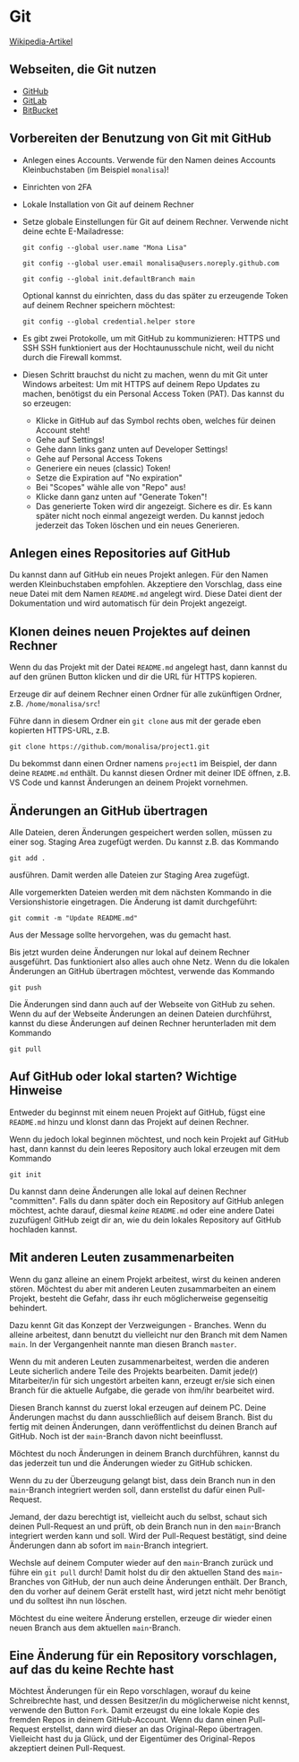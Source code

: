 # Git

[Wikipedia-Artikel](https://de.wikipedia.org/wiki/Git)

## Webseiten, die Git nutzen

- [GitHub](https://github.com/)
- [GitLab](https://about.gitlab.com/)
- [BitBucket](https://bitbucket.org/)

## Vorbereiten der Benutzung von Git mit GitHub

- Anlegen eines Accounts. Verwende für den Namen deines Accounts Kleinbuchstaben (im Beispiel `monalisa`)!
- Einrichten von 2FA
- Lokale Installation von Git auf deinem Rechner
- Setze globale Einstellungen für Git auf deinem Rechner. Verwende nicht deine echte E-Mailadresse:

  ```git config --global user.name "Mona Lisa"```

  ```git config --global user.email monalisa@users.noreply.github.com```

  ```git config --global init.defaultBranch main```

  Optional kannst du einrichten, dass du das später zu erzeugende Token auf deinem Rechner speichern möchtest:

  ```git config --global credential.helper store```
  
- Es gibt zwei Protokolle, um mit GitHub zu kommunizieren: HTTPS und SSH
  SSH funktioniert aus der Hochtaunusschule nicht, weil du nicht durch die Firewall kommst.

- Diesen Schritt brauchst du nicht zu machen, wenn du mit Git unter Windows arbeitest: Um mit HTTPS auf deinem Repo Updates zu machen, benötigst du ein Personal Access Token (PAT).
  Das kannst du so erzeugen:
  - Klicke in GitHub auf das Symbol rechts oben, welches für deinen Account steht!
  - Gehe auf Settings!
  - Gehe dann links ganz unten auf Developer Settings!
  - Gehe auf Personal Access Tokens
  - Generiere ein neues (classic) Token!
  - Setze die Expiration auf "No expiration"
  - Bei "Scopes" wähle alle von "Repo" aus!
  - Klicke dann ganz unten auf "Generate Token"!
  - Das generierte Token wird dir angezeigt. Sichere es dir. Es kann später nicht noch einmal angezeigt werden. Du kannst jedoch jederzeit das Token löschen und ein neues Generieren.
 
## Anlegen eines Repositories auf GitHub

Du kannst dann auf GitHub ein neues Projekt anlegen. Für den Namen werden Kleinbuchstaben empfohlen. Akzeptiere den Vorschlag, dass eine neue Datei mit dem Namen `README.md` angelegt wird. Diese Datei dient der Dokumentation und wird automatisch für dein Projekt angezeigt.

## Klonen deines neuen Projektes auf deinen Rechner

Wenn du das Projekt mit der Datei `README.md` angelegt hast, dann kannst du auf den grünen Button klicken und dir die URL für HTTPS kopieren.

Erzeuge dir auf deinem Rechner einen Ordner für alle zukünftigen Ordner, z.B. `/home/monalisa/src`!

Führe dann in diesem Ordner ein `git clone` aus mit der gerade eben kopierten HTTPS-URL, z.B.

```git clone https://github.com/monalisa/project1.git```

Du bekommst dann einen Ordner namens `project1` im Beispiel, der dann deine `README.md` enthält. Du kannst diesen Ordner mit deiner IDE öffnen, z.B. VS Code und kannst Änderungen an deinem Projekt vornehmen.

## Änderungen an GitHub übertragen

Alle Dateien, deren Änderungen gespeichert werden sollen, müssen zu einer sog. Staging Area zugefügt werden. Du kannst z.B. das Kommando

```git add .```

ausführen. Damit werden alle Dateien zur Staging Area zugefügt.

Alle vorgemerkten Dateien werden mit dem nächsten Kommando in die Versionshistorie eingetragen. Die Änderung ist damit durchgeführt:

```git commit -m "Update README.md"```

Aus der Message sollte hervorgehen, was du gemacht hast.

Bis jetzt wurden deine Änderungen nur lokal auf deinem Rechner ausgeführt. Das funktioniert also alles auch ohne Netz. Wenn du die lokalen Änderungen an GitHub übertragen möchtest, verwende das Kommando

```git push```

Die Änderungen sind dann auch auf der Webseite von GitHub zu sehen. Wenn du auf der Webseite Änderungen an deinen Dateien durchführst, kannst du diese Änderungen auf deinen Rechner herunterladen mit dem Kommando

```git pull```

## Auf GitHub oder lokal starten? Wichtige Hinweise

Entweder du beginnst mit einem neuen Projekt auf GitHub, fügst eine `README.md` hinzu und klonst dann das Projekt auf deinen Rechner.

Wenn du jedoch lokal beginnen möchtest, und noch kein Projekt auf GitHub hast, dann kannst du dein leeres Repository auch lokal erzeugen mit dem Kommando

```git init```

Du kannst dann deine Änderungen alle lokal auf deinen Rechner "committen". Falls du dann später doch ein Repository auf GitHub anlegen möchtest, achte darauf, diesmal *keine* `README.md` oder eine andere Datei zuzufügen! GitHub zeigt dir an, wie du dein lokales Repository auf GitHub hochladen kannst.

## Mit anderen Leuten zusammenarbeiten

Wenn du ganz alleine an einem Projekt arbeitest, wirst du keinen anderen stören. Möchtest du aber mit anderen Leuten zusammarbeiten an einem Projekt, besteht die Gefahr, dass ihr euch möglicherweise gegenseitig behindert.

Dazu kennt Git das Konzept der Verzweigungen - Branches. Wenn du alleine arbeitest, dann benutzt du vielleicht nur den Branch mit dem Namen `main`. In der Vergangenheit nannte man diesen Branch `master`. 

Wenn du mit anderen Leuten zusammenarbeitest, werden die anderen Leute sicherlich andere Teile des Projekts bearbeiten. Damit jede(r) Mitarbeiter/in für sich ungestört arbeiten kann, erzeugt er/sie sich einen Branch für die aktuelle Aufgabe, die gerade von ihm/ihr bearbeitet wird.

Diesen Branch kannst du zuerst lokal erzeugen auf deinem PC. Deine Änderungen machst du dann ausschließlich auf deisem Branch. Bist du fertig mit deinen Änderungen, dann veröffentlichst du deinen Branch auf GitHub. Noch ist der `main`-Branch davon nicht beeinflusst.

Möchtest du noch Änderungen in deinem Branch durchführen, kannst du das jederzeit tun und die Änderungen wieder zu GitHub schicken.

Wenn du zu der Überzeugung gelangt bist, dass dein Branch nun in den `main`-Branch integriert werden soll, dann erstellst du dafür einen Pull-Request.

Jemand, der dazu berechtigt ist, vielleicht auch du selbst, schaut sich deinen Pull-Request an und prüft, ob dein Branch nun in den `main`-Branch integriert werden kann und soll. Wird der Pull-Request bestätigt, sind deine Änderungen dann ab sofort im `main`-Branch integriert.

Wechsle auf deinem Computer wieder auf den `main`-Branch zurück und führe ein `git pull` durch! Damit holst du dir den aktuellen Stand des `main`-Branches von GitHub, der nun auch deine Änderungen enthält. Der Branch, den du vorher auf deinem Gerät erstellt hast, wird jetzt nicht mehr benötigt und du solltest ihn nun löschen.

Möchtest du eine weitere Änderung erstellen, erzeuge dir wieder einen neuen Branch aus dem aktuellen `main`-Branch.

## Eine Änderung für ein Repository vorschlagen, auf das du keine Rechte hast

Möchtest Änderungen für ein Repo vorschlagen, worauf du keine Schreibrechte hast, und dessen Besitzer/in du möglicherweise nicht kennst, verwende den Button `Fork`. Damit erzeugst du eine lokale Kopie des fremden Repos in deinem GitHub-Account. Wenn du dann einen Pull-Request erstellst, dann wird dieser an das Original-Repo übertragen. Vielleicht hast du ja Glück, und der Eigentümer des Original-Repos akzeptiert deinen Pull-Request.
